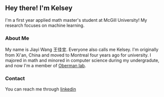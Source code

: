 ## Hey there! I'm Kelsey

I'm a first year applied math master's student at McGill University! My research focuses on machine learning. 

### About Me 

My name is Jiayi Wang 王佳宜. Everyone also calls me Kelsey. I'm originally from Xi'an, China and moved to Montreal four years ago for university. I majored in math and minored in computer science during my undergradute, and now I'm a member of [Oberman lab](https://www.adamoberman.net/oberman-lab.html).


### Contact

You can reach me through [linkedin](https://www.linkedin.com/in/kelsey-jiayi-wang/)
